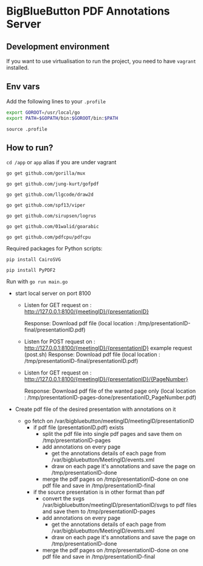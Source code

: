 # BigBlueButton PDF Annotations Server

## Development environment
If you want to use virtualisation to run the project, you need to have `vagrant` installed.

## Env vars

Add the following lines to your `.profile`

```bash
export GOROOT=/usr/local/go
export PATH=$GOPATH/bin:$GOROOT/bin:$PATH 
```

`source .profile`

## How to run?
`cd /app` or `app` alias if you are under vagrant

`go get github.com/gorilla/mux`

`go get github.com/jung-kurt/gofpdf`

`go get github.com/llgcode/draw2d`

`go get github.com/spf13/viper`

`go get github.com/sirupsen/logrus`

`go get github.com/01walid/goarabic`

`go get github.com/pdfcpu/pdfcpu`


Required packages for Python scripts:

`pip install CairoSVG`

`pip install PyPDF2`


Run with `go run main.go`


+ start local server on port 8100 
    - Listen for GET request on :
        http://127.0.0.1:8100/{meetingID}/{presentationID}

        Response: Download pdf file (local location : /tmp/presentationID-final/presentationID.pdf)

    - Listen for POST request on :
        http://127.0.0.1:8100/{meetingID}/{presentationID}
        example request (post.sh)
        Response: Download pdf file (local location : /tmp/presentationID-final/presentationID.pdf)

    - Listen for GET request on :
        http://127.0.0.1:8100/{meetingID}/{presentationID}/{PageNumber}
        
        Response: Download pdf file of the wanted page only (local location : /tmp/presentationID-pages-done/presentationID_PageNumber.pdf)


+ Create pdf file of the desired presentation with annotations on it 
    + go fetch on /var/bigbluebutton/meetingID/meetingID/presentationID
        + if pdf file (presentationID.pdf) exists 
            - split the pdf file into single pdf pages and save them on /tmp/presentationID-pages
            + add annotations on every page 
                - get the annotations details of each page from /var/bigbluebutton/MeetingID/events.xml 
                - draw on each page it's annotations and save the page on /tmp/presentationID-done
            - merge the pdf pages on /tmp/presentationID-done on one pdf file and save in /tmp/presentationID-final
        + if the source presentation is in other format than pdf 
            - convert the svgs /var/bigbluebutton/meetingID/presentationID/svgs to pdf files 
              and save them to /tmp/presentationID-pages 
            + add annotations on every page 
                - get the annotations details of each page from /var/bigbluebutton/MeetingID/events.xml 
                - draw on each page it's annotations and save the page on /tmp/presentationID-done
            - merge the pdf pages on /tmp/presentationID-done on one pdf file and save in /tmp/presentationID-final
 